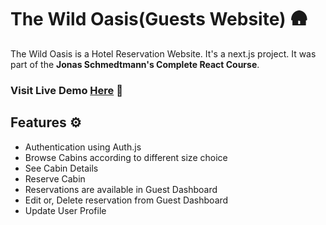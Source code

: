 # The Wild Oasis(Guests Website) 🛖

The Wild Oasis is a Hotel Reservation Website. It's a next.js project. It was part of the **Jonas Schmedtmann's Complete React Course**.

### Visit Live Demo **[Here](http://localhost:3000)** 🚀

## Features ⚙️

- Authentication using Auth.js
- Browse Cabins according to different size choice
- See Cabin Details
- Reserve Cabin
- Reservations are available in Guest Dashboard
- Edit or, Delete reservation from Guest Dashboard
- Update User Profile

